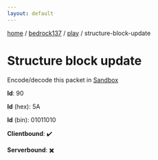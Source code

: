 ```yaml
---
layout: default
---
```


[home](/)  /  [bedrock137](/protocol/bedrock137)  /  [play](/protocol/bedrock137/play)  /  structure-block-update

# Structure block update

Encode/decode this packet in [Sandbox](../../../sandbox/bedrock137#play.structure_block_update)

**Id**: 90

**Id** (hex): 5A

**Id** (bin): 01011010

**Clientbound**: ✔️

**Serverbound**: ✖️
